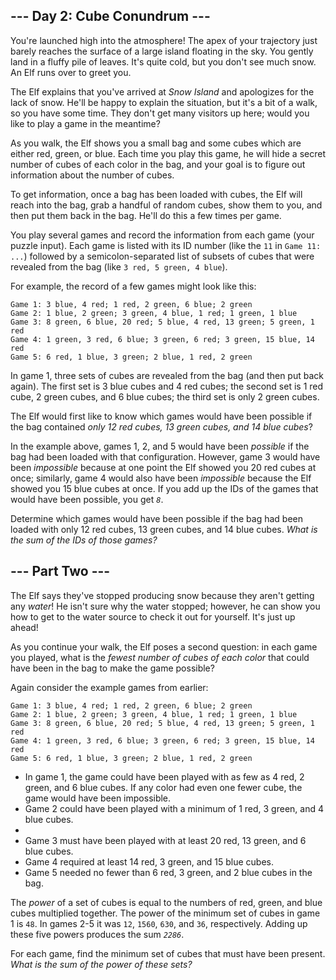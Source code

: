 <article class="day-desc"><h2>--- Day 2: Cube Conundrum ---</h2><p>You're launched high into the atmosphere! The apex of your trajectory just barely reaches the surface of a large island floating in the sky. You gently land in a fluffy pile of leaves. It's quite cold, but you don't see much snow. An Elf runs over to greet you.</p>
<p>The Elf explains that you've arrived at <em>Snow Island</em> and apologizes for the lack of snow. He'll be happy to explain the situation, but it's a bit of a walk, so you have some time. They don't get many visitors up here; <span title="No, the Elf's name is not 'WOPR'. It's Joshua.">would you like to play a game</span> in the meantime?</p>
<p>As you walk, the Elf shows you a small bag and some cubes which are either red, green, or blue. Each time you play this game, he will hide a secret number of cubes of each color in the bag, and your goal is to figure out information about the number of cubes.</p>
<p>To get information, once a bag has been loaded with cubes, the Elf will reach into the bag, grab a handful of random cubes, show them to you, and then put them back in the bag. He'll do this a few times per game.</p>
<p>You play several games and record the information from each game (your puzzle input). Each game is listed with its ID number (like the <code>11</code> in <code>Game 11: ...</code>) followed by a semicolon-separated list of subsets of cubes that were revealed from the bag (like <code>3 red, 5 green, 4 blue</code>).</p>
<p>For example, the record of a few games might look like this:</p>
<pre><code>Game 1: 3 blue, 4 red; 1 red, 2 green, 6 blue; 2 green
Game 2: 1 blue, 2 green; 3 green, 4 blue, 1 red; 1 green, 1 blue
Game 3: 8 green, 6 blue, 20 red; 5 blue, 4 red, 13 green; 5 green, 1 red
Game 4: 1 green, 3 red, 6 blue; 3 green, 6 red; 3 green, 15 blue, 14 red
Game 5: 6 red, 1 blue, 3 green; 2 blue, 1 red, 2 green
</code></pre>
<p>In game 1, three sets of cubes are revealed from the bag (and then put back again). The first set is 3 blue cubes and 4 red cubes; the second set is 1 red cube, 2 green cubes, and 6 blue cubes; the third set is only 2 green cubes.</p>
<p>The Elf would first like to know which games would have been possible if the bag contained <em>only 12 red cubes, 13 green cubes, and 14 blue cubes</em>?</p>
<p>In the example above, games 1, 2, and 5 would have been <em>possible</em> if the bag had been loaded with that configuration. However, game 3 would have been <em>impossible</em> because at one point the Elf showed you 20 red cubes at once; similarly, game 4 would also have been <em>impossible</em> because the Elf showed you 15 blue cubes at once. If you add up the IDs of the games that would have been possible, you get <code><em>8</em></code>.</p>
<p>Determine which games would have been possible if the bag had been loaded with only 12 red cubes, 13 green cubes, and 14 blue cubes. <em>What is the sum of the IDs of those games?</em></p>
</article><article class="day-desc"><h2 id="part2">--- Part Two ---</h2><p>The Elf says they've stopped producing snow because they aren't getting any <em>water</em>! He isn't sure why the water stopped; however, he can show you how to get to the water source to check it out for yourself. It's just up ahead!</p>
<p>As you continue your walk, the Elf poses a second question: in each game you played, what is the <em>fewest number of cubes of each color</em> that could have been in the bag to make the game possible?</p>
<p>Again consider the example games from earlier:</p>
<pre><code>Game 1: 3 blue, 4 red; 1 red, 2 green, 6 blue; 2 green
Game 2: 1 blue, 2 green; 3 green, 4 blue, 1 red; 1 green, 1 blue
Game 3: 8 green, 6 blue, 20 red; 5 blue, 4 red, 13 green; 5 green, 1 red
Game 4: 1 green, 3 red, 6 blue; 3 green, 6 red; 3 green, 15 blue, 14 red
Game 5: 6 red, 1 blue, 3 green; 2 blue, 1 red, 2 green
</code></pre>
<ul>
<li>In game 1, the game could have been played with as few as 4 red, 2 green, and 6 blue cubes. If any color had even one fewer cube, the game would have been impossible.</li>
<li>Game 2 could have been played with a minimum of 1 red, 3 green, and 4 blue cubes.</li><li>
</li><li>Game 3 must have been played with at least 20 red, 13 green, and 6 blue cubes.</li>
<li>Game 4 required at least 14 red, 3 green, and 15 blue cubes.</li>
<li>Game 5 needed no fewer than 6 red, 3 green, and 2 blue cubes in the bag.</li>
</ul>
<p>The <em>power</em> of a set of cubes is equal to the numbers of red, green, and blue cubes multiplied together. The power of the minimum set of cubes in game 1 is <code>48</code>. In games 2-5 it was <code>12</code>, <code>1560</code>, <code>630</code>, and <code>36</code>, respectively. Adding up these five powers produces the sum <code><em>2286</em></code>.</p>
<p>For each game, find the minimum set of cubes that must have been present. <em>What is the sum of the power of these sets?</em></p>
</article>